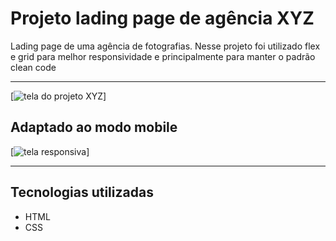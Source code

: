 # Projeto lading page de agência XYZ
Lading page de uma agência de fotografias. Nesse projeto foi utilizado flex e grid para melhor responsividade e principalmente para manter o padrão clean code

---

[<img src="./tela.gif" alt="tela do projeto XYZ">]

## Adaptado ao modo mobile

[<img src="./tela-responsiva.gif" alt="tela responsiva">]

---

## Tecnologias utilizadas

- HTML
- CSS